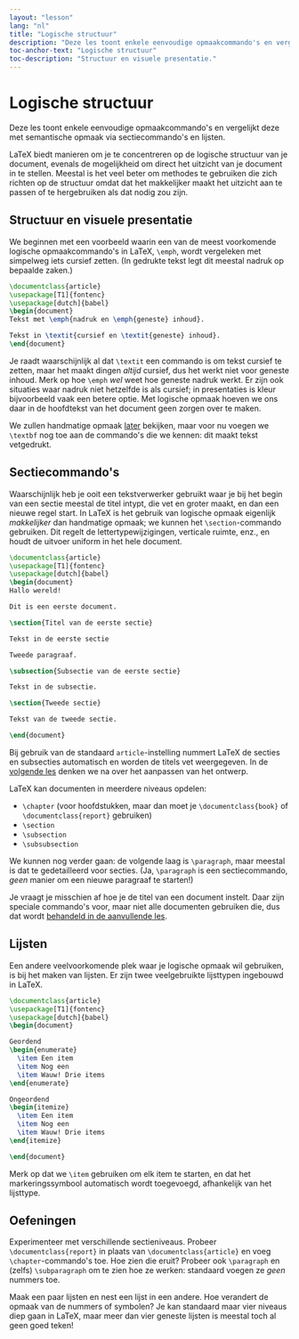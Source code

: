 ```yaml
---
layout: "lesson"
lang: "nl"
title: "Logische structuur"
description: "Deze les toont enkele eenvoudige opmaakcommando's en vergelijkt deze met semantische opmaak via sectiecommando's en lijsten."
toc-anchor-text: "Logische structuur"
toc-description: "Structuur en visuele presentatie."
---
```


# Logische structuur

<span
  class="summary">Deze les toont enkele eenvoudige opmaakcommando's en vergelijkt deze met semantische opmaak via sectiecommando's en lijsten.</span>

LaTeX biedt manieren om je te concentreren op de logische structuur van je document, evenals de mogelijkheid om direct het uitzicht van je document in te stellen.
Meestal is het veel beter om methodes te gebruiken die zich richten op de structuur omdat dat het makkelijker maakt het uitzicht aan te passen of te hergebruiken als dat nodig zou zijn.

## Structuur en visuele presentatie

We beginnen met een voorbeeld waarin een van de meest voorkomende logische opmaakcommando's in LaTeX, `\emph`, wordt vergeleken met simpelweg iets cursief zetten.
(In gedrukte tekst legt dit meestal nadruk op bepaalde zaken.)

```latex
\documentclass{article}
\usepackage[T1]{fontenc}
\usepackage[dutch]{babel}
\begin{document}
Tekst met \emph{nadruk en \emph{geneste} inhoud}.

Tekst in \textit{cursief en \textit{geneste} inhoud}.
\end{document}
```

Je raadt waarschijnlijk al dat `\textit` een commando is om tekst cursief te zetten, maar het maakt dingen _altijd_ cursief, dus het werkt niet voor geneste inhoud.
Merk op hoe `\emph` _wel_ weet hoe geneste nadruk werkt.
Er zijn ook situaties waar nadruk niet hetzelfde is als cursief;
in presentaties is kleur bijvoorbeeld vaak een betere optie.
Met logische opmaak hoeven we ons daar in de hoofdtekst van het document geen zorgen over te maken.

We zullen handmatige opmaak [later](lesson-11) bekijken, maar voor nu voegen we `\textbf` nog toe aan de commando's die we kennen: dit maakt tekst vetgedrukt.

## Sectiecommando's

Waarschijnlijk heb je ooit een tekstverwerker gebruikt waar je bij het begin van een sectie meestal de titel intypt, die vet en groter maakt, en dan een nieuwe regel start.
In LaTeX is het gebruik van logische opmaak eigenlijk _makkelijker_ dan handmatige opmaak;
we kunnen het `\section`-commando gebruiken.
Dit regelt de lettertypewijzigingen, verticale ruimte, enz., en houdt de uitvoer uniform in het hele document.

```latex
\documentclass{article}
\usepackage[T1]{fontenc}
\usepackage[dutch]{babel}
\begin{document}
Hallo wereld!

Dit is een eerste document.

\section{Titel van de eerste sectie}

Tekst in de eerste sectie

Tweede paragraaf.

\subsection{Subsectie van de eerste sectie}

Tekst in de subsectie.

\section{Tweede sectie}

Tekst van de tweede sectie.

\end{document}
```

Bij gebruik van de standaard `article`-instelling nummert LaTeX de secties en subsecties automatisch en worden de titels vet weergegeven.
In de [volgende les](lesson-05) denken we na over het aanpassen van het ontwerp.

LaTeX kan documenten in meerdere niveaus opdelen:

- `\chapter` (voor hoofdstukken, maar dan moet je `\documentclass{book}` of
  `\documentclass{report}` gebruiken)
- `\section`
- `\subsection`
- `\subsubsection`

We kunnen nog verder gaan: de volgende laag is `\paragraph`, maar meestal is dat te gedetailleerd voor secties.
(Ja, `\paragraph` is een sectiecommando, _geen_ manier om een nieuwe paragraaf te starten!)

Je vraagt je misschien af hoe je de titel van een document instelt.
Daar zijn speciale commando's voor, maar niet alle documenten gebruiken die, dus dat wordt [behandeld in de aanvullende les](more-04).

## Lijsten

Een andere veelvoorkomende plek waar je logische opmaak wil gebruiken, is bij het maken van lijsten.
Er zijn twee veelgebruikte lijsttypen ingebouwd in LaTeX.

```latex
\documentclass{article}
\usepackage[T1]{fontenc}
\usepackage[dutch]{babel}
\begin{document}

Geordend
\begin{enumerate}
  \item Een item
  \item Nog een
  \item Wauw! Drie items
\end{enumerate}

Ongeordend
\begin{itemize}
  \item Een item
  \item Nog een
  \item Wauw! Drie items
\end{itemize}

\end{document}
```

Merk op dat we `\item` gebruiken om elk item te starten, en dat het markeringssymbool automatisch wordt toegevoegd, afhankelijk van het lijsttype.

## Oefeningen

Experimenteer met verschillende sectieniveaus.
Probeer `\documentclass{report}` in plaats van `\documentclass{article}` en voeg `\chapter`-commando's toe.
Hoe zien die eruit?
Probeer ook `\paragraph` en (zelfs) `\subparagraph` om te zien hoe ze werken: standaard voegen ze _geen_ nummers toe.

Maak een paar lijsten en nest een lijst in een andere.
Hoe verandert de opmaak van de nummers of symbolen?
Je kan standaard maar vier niveaus diep gaan in LaTeX, maar meer dan vier geneste lijsten is meestal toch al geen goed teken!
